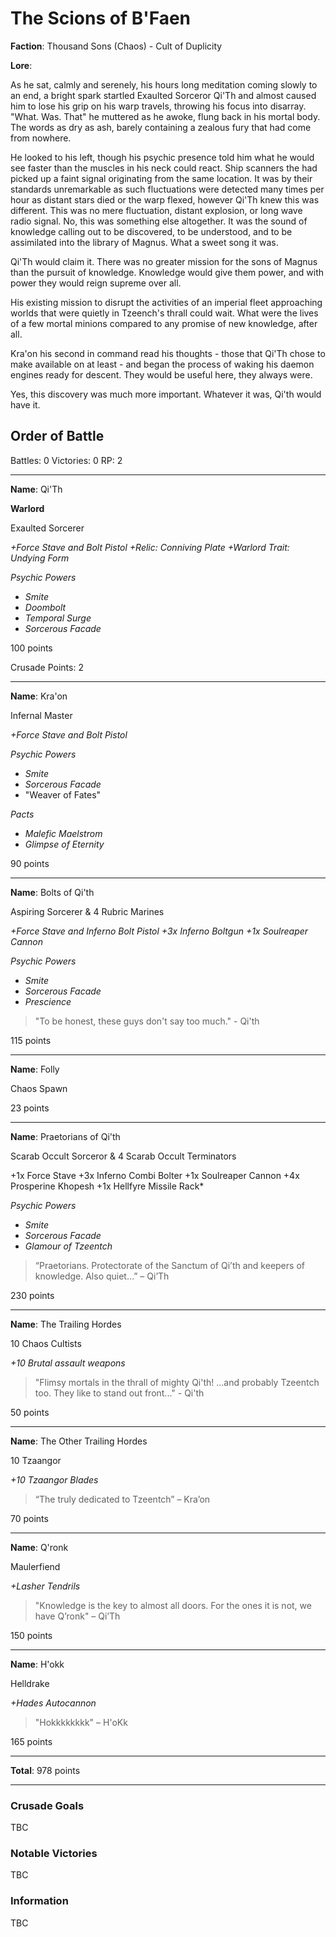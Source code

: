# The Scions of B'Faen

**Faction**: Thousand Sons (Chaos) - Cult of Duplicity

**Lore**:

As he sat, calmly and serenely, his hours long meditation coming slowly to an end, a bright spark startled Exaulted Sorceror Qi'Th and almost caused him to lose his grip on his warp travels, throwing his focus into disarray. "What. Was. That" he muttered as he awoke, flung back in his mortal body. The words as dry as ash, barely containing a zealous fury that had come from nowhere.

He looked to his left, though his psychic presence told him what he would see faster than the muscles in his neck could react. Ship scanners the had picked up a faint signal originating from the same location. It was by their standards unremarkable as such fluctuations were detected many times per hour as distant stars died or the warp flexed, however Qi'Th knew this was different. This was no mere fluctuation, distant explosion, or long wave radio signal. No, this was something else altogether. It was the sound of knowledge calling out to be discovered, to be understood, and to be assimilated into the library of Magnus. What a sweet song it was.

Qi'Th would claim it. There was no greater mission for the sons of Magnus than the pursuit of knowledge. Knowledge would give them power, and with power they would reign supreme over all.

His existing mission to disrupt the activities of an imperial fleet approaching worlds that were quietly in Tzeench's thrall could wait. What were the lives of a few mortal minions compared to any promise of new knowledge, after all.

Kra'on his second in command read his thoughts - those that Qi'Th chose to make available on at least - and began the process of waking his daemon engines ready for descent. They would be useful here, they always were.

Yes, this discovery was much more important. Whatever it was, Qi'th would have it.

## Order of Battle

Battles: 0
Victories: 0
RP: 2

---

**Name**: Qi'Th

**Warlord**

Exaulted Sorcerer

*+Force Stave and Bolt Pistol*
*+Relic: Conniving Plate*
*+Warlord Trait: Undying Form*

*Psychic Powers*
- *Smite*
- *Doombolt*
- *Temporal Surge*
- *Sorcerous Facade*

100 points

Crusade Points: 2

---

**Name**: Kra'on

Infernal Master

*+Force Stave and Bolt Pistol*

*Psychic Powers*
- *Smite*
- *Sorcerous Facade*
- "Weaver of Fates"

*Pacts*
- *Malefic Maelstrom*
- *Glimpse of Eternity*

90 points

---

**Name**: Bolts of Qi'th

Aspiring Sorcerer & 4 Rubric Marines

*+Force Stave and Inferno Bolt Pistol
+3x Inferno Boltgun
+1x Soulreaper Cannon*

*Psychic Powers*
- *Smite*
- *Sorcerous Facade*
- *Prescience*

> "To be honest, these guys don't say too much." - Qi'th

115 points

---

**Name**: Folly

Chaos Spawn

23 points

---

**Name**: Praetorians of Qi'th 

Scarab Occult Sorceror & 4 Scarab Occult Terminators

+1x Force Stave
+3x Inferno Combi Bolter
+1x Soulreaper Cannon
+4x Prosperine Khopesh
+1x Hellfyre Missile Rack*

*Psychic Powers*
- *Smite*
- *Sorcerous Facade*
- *Glamour of Tzeentch*

> “Praetorians. Protectorate of the Sanctum of Qi’th and keepers of knowledge. Also quiet…” – Qi’Th

230 points

---

**Name**: The Trailing Hordes

10 Chaos Cultists

*+10 Brutal assault weapons*

> "Flimsy mortals in the thrall of mighty Qi'th! ...and probably Tzeentch too. They like to stand out front..." - Qi'th

50 points

---

**Name**: The Other Trailing Hordes

10 Tzaangor

*+10 Tzaangor Blades*

> “The truly dedicated to Tzeentch” – Kra’on

70 points

---

**Name**: Q'ronk

Maulerfiend

*+Lasher Tendrils*

> "Knowledge is the key to almost all doors. For the ones it is not, we have Q’ronk" – Qi’Th

150 points

---

**Name**: H'okk

Helldrake

*+Hades Autocannon*

> "Hokkkkkkkk" – H'oKk

165 points

---

**Total**: 978 points

---

### Crusade Goals

TBC
### Notable Victories

TBC

### Information

TBC
